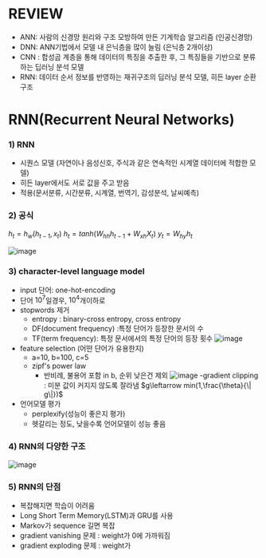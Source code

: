 
	
# REVIEW
- ANN: 사람의 신경망 원리와 구조 모방하여 만든 기계학습 알고리즘 (인공신경망)
- DNN: ANN기법에서 모델 내 은닉층을 많이 늘림 (은닉층 2개이상)
- CNN : 합성곱 계층을 통해 데이터의 특징을 추출한 후, 그 특징들을 기반으로 분류하는 딥러닝 분석 모델
- RNN: 데이터 순서 정보를 반영하는 재귀구조의 딥러닝 분석 모델, 히든 layer 순환구조

# RNN(Recurrent Neural Networks)
### 1) RNN
-  시퀀스 모델 (자연이나 음성신호, 주식과 같은 연속적인 시계열 데이터에 적합한 모델)
- 히든 layer에서도 서로 값을 주고 받음
- 적용(문서분류, 시간분류, 시계열, 번역기, 감성분석, 날씨예측)
### 2) 공식
$h_t = h_w(h_{t-1}, x_t)$
$h_t=tanh(W_{hh}h_{t-1}+W_{xh}X_t)$
$y_t=W_{hy}h_{t}$


![image](https://user-images.githubusercontent.com/45659433/155084101-3681abc0-600e-487f-a420-256a24ab836b.png)

### 3) character-level language model
- input 단어: one-hot-encoding
- 단어 $10^7$일경우, $10^4$개이하로
- stopwords 제거 
	- entropy : binary-cross entropy, cross entropy
	- DF(document frequency) :특정 단어가 등장한 문서의 수
	- TF(term frequency): 특정 문서에서의 특정 단어의 등장 횟수
		![image](https://user-images.githubusercontent.com/45659433/155087467-93088e9b-cb04-40e4-83e2-8d6f5b96e6bf.png)
- feature selection (어떤 단어가 유용한지)
	- a=10, b=100, c=5
	- zipf's power law 
		- 반비례, 불용어 포함 in b, 순위 낮은건 제외
		![image](https://user-images.githubusercontent.com/45659433/155089851-1772b65f-a7f4-4eee-94db-946b8742e716.png)
-gradient clipping : 미분 값이 커지지 않도록 잘라냄
			$g\leftarrow min(1,\frac{\theta}{\| g\|})$
- 언어모델 평가
	- perplexify(성능이 좋은지 평가)
	- 헷갈리는 정도, 낮을수록 언어모델이 성능 좋음

### 4) RNN의 다양한 구조

![image](https://user-images.githubusercontent.com/45659433/155091623-25ed8cb2-f566-4cf2-888e-08be11ed3a8c.png)

### 5) RNN의 단점
- 복잡해지면 학습이 어려움
- Long Short Term Memory(LSTM)과 GRU를 사용
- Markov가 sequence 길면 복잡
- gradient vanishing 문제 : weight가 0에 가까워짐
- gradient exploding 문제 : weight가 
		
<!--stackedit_data:
eyJoaXN0b3J5IjpbNjMyMjEwNjE3LDEwNzc0NzU0NjEsNDIwNj
E2Njc4LDEzNzgyNjQyMjAsLTE2OTQzOTM5Miw4MTE0Mzk5NTAs
NTk2Mzc3NDc1LC0xNTIwMDMxMzMyLC0xODA3MTM5NjQxLDU3OT
k0ODQwNSwxNDczNTYxOTAzLC0yMDE3MDMzMDM4XX0=
-->